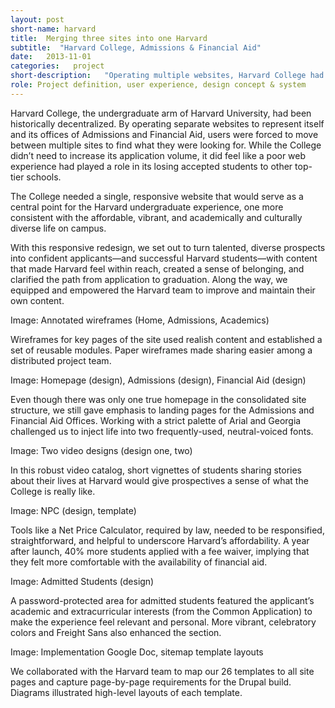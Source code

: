 ```yaml
---
layout: post
short-name: harvard
title:  Merging three sites into one Harvard
subtitle:  "Harvard College, Admissions & Financial Aid"
date:   2013-11-01
categories:   project
short-description:   "Operating multiple websites, Harvard College had created a confusing, fragmented, and duplicative digital experience. To break down internal silos, the undergraduate school needed a single, student-centered destination that put content first."
role: Project definition, user experience, design concept & system
---
```


Harvard College, the undergraduate arm of Harvard University, had been historically decentralized. By operating separate websites to represent itself and its offices of Admissions and Financial Aid, users were forced to move between multiple sites to find what they were looking for. While the College didn’t need to increase its application volume, it did feel like a poor web experience had played a role in its losing accepted students to other top-tier schools.

The College needed a single, responsive website that would serve as a central point for the Harvard undergraduate experience, one more consistent with the affordable, vibrant, and academically and culturally diverse life on campus.

With this responsive redesign, we set out to turn talented, diverse prospects into confident applicants—and successful Harvard students—with content that made Harvard feel within reach, created a sense of belonging, and clarified the path from application to graduation. Along the way, we equipped and empowered the Harvard team to improve and maintain their own content.

Image: Annotated wireframes (Home, Admissions, Academics)

<p class="caption">Wireframes for key pages of the site used realish content and established a set of reusable modules. Paper wireframes made sharing easier among a distributed project team.</p>

Image: Homepage (design), Admissions (design), Financial Aid (design)

<p class="caption">Even though there was only one true homepage in the consolidated site structure, we still gave emphasis to landing pages for the Admissions and Financial Aid Offices. Working with a strict palette of Arial and Georgia challenged us to inject life into two frequently-used, neutral-voiced fonts.</p>

Image: Two video designs (design one, two)

<p class="caption">In this robust video catalog, short vignettes of students sharing stories about their lives at Harvard would give prospectives a sense of what the College is really like.</p>

Image: NPC (design, template)

<p class="caption">Tools like a Net Price Calculator, required by law, needed to be responsified, straightforward, and helpful to underscore Harvard’s affordability. A year after launch, 40% more students applied with a fee waiver, implying that they felt more comfortable with the availability of financial aid.</p>

Image: Admitted Students (design)

<p class="caption">A password-protected area for admitted students featured the applicant’s academic and extracurricular interests (from the Common Application) to make the experience feel relevant and personal. More vibrant, celebratory colors and Freight Sans also enhanced the section.</p>

Image: Implementation Google Doc, sitemap template layouts

<p class="caption">We collaborated with the Harvard team to map our 26 templates to all site pages and capture page-by-page requirements for the Drupal build. Diagrams illustrated high-level layouts of each template.</p>
